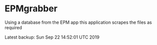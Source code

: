 # EPMgrabber
Using a database from the EPM app this application scrapes the files as required


Latest backup: Sun Sep 22 14:52:01 UTC 2019
